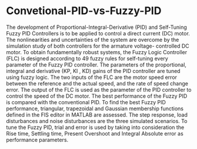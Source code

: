 # Convetional-PID-vs-Fuzzy-PID

The development of Proportional-Integral-Derivative (PID) and Self-Tuning Fuzzy PID
Controllers is to be applied to control a direct current (DC) motor. The nonlinearities and uncertainties
of the system are overcome by the simulation study of both controllers for the armature voltage-
controlled DC motor. To obtain fundamentally robust systems, the Fuzzy Logic Controller (FLC) is
designed according to 49 fuzzy rules for self-tuning every parameter of the Fuzzy PID controller. The
parameters of the proportional, integral and derivative (KP, KI , KD) gains of the PID controller are
tuned using fuzzy logic. The two inputs of the FLC are the motor speed error between the reference
and the actual speed, and the rate of speed change error. The output of the FLC is used as the parameter
of the PID controller to control the speed of the DC motor. The best performance of the Fuzzy PID is
compared with the conventional PID. To find the best Fuzzy PID performance, triangular, trapezoidal
and Gaussian membership functions defined in the FIS editor in MATLAB are assessed. The step
response, load disturbances and noise disturbances are the three simulated scenarios. To tune the
Fuzzy PID, trial and error is used by taking into consideration the Rise time, Settling time, Present
Overshoot and Integral Absolute error as performance parameters.
